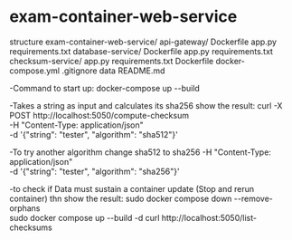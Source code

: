 # exam-container-web-service
structure 
exam-container-web-service/
  api-gateway/
      Dockerfile
      app.py
      requirements.txt
  database-service/
      Dockerfile
      app.py
      requirements.txt
  checksum-service/
      app.py
      requirements.txt
      Dockerfile
  docker-compose.yml
  .gitignore
  data
  README.md

-Command to start up:
docker-compose up --build

-Takes a string as input and calculates its sha256 show the result:
curl -X POST http://localhost:5050/compute-checksum \
     -H "Content-Type: application/json" \
     -d '{"string": "tester", "algorithm": "sha512"}'

-To try another algorithm change sha512 to sha256
     -H "Content-Type: application/json" \
     -d '{"string": "tester", "algorithm": "sha256"}'

-to check if Data must sustain a container update (Stop and rerun container) thn show the result:
sudo docker compose down --remove-orphans  
sudo docker compose up --build -d 
curl http://localhost:5050/list-checksums



     





